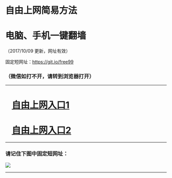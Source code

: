 ﻿# 自由上网简易方法

# 电脑、手机一键翻墙

（2017/10/09 更新，网址有效）

固定短网址：https://git.io/free99

### （微信如打不开，请转到浏览器打开）


***





# &nbsp;&nbsp; <a href="http://ft887917627.fwq-tz-1001.info/fwqtz01.html?t=100900114918 " target="_blank">自由上网入口1</a>
# &nbsp;&nbsp; <a href="http://ft2859330608.fwq-tz-1002.info/fwqtz02.html?t=100900115971 " target="_blank">自由上网入口2</a>
***

### 请记住下图中固定短网址：

<img src="https://s3-us-west-2.amazonaws.com/fwq-1001/yjfq-20170905okok.png" /> 


***

